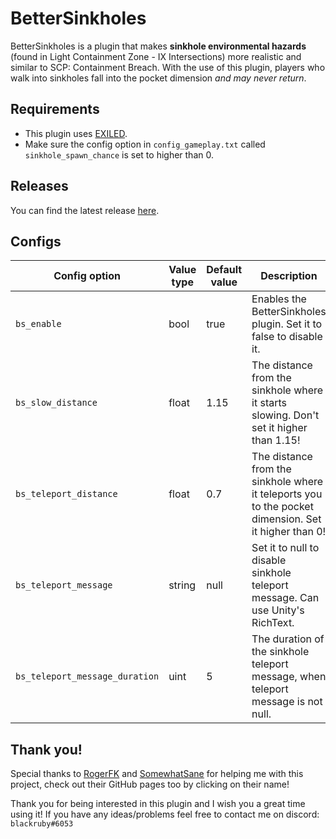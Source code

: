 # BetterSinkholes

BetterSinkholes is a plugin that makes **sinkhole environmental hazards** (found in Light Containment Zone - IX Intersections) more realistic and  similar to SCP: Containment Breach. With the use of this plugin, players who walk into sinkholes fall into the pocket dimension *and may never return*.

## Requirements
- This plugin uses [EXILED](https://github.com/galaxy119/EXILED/).
- Make sure the config option in `config_gameplay.txt` called `sinkhole_spawn_chance` is set to higher than 0.

## Releases
You can find the latest release [here](https://github.com/rby-blackruby/BetterSinkholes/releases).

## Configs

| Config option | Value type | Default value | Description |
| --- | --- | --- | --- |
| `bs_enable` | bool | true | Enables the BetterSinkholes plugin. Set it to false to disable it. |
| `bs_slow_distance` | float | 1.15 | The distance from the sinkhole where it starts slowing. Don't set it higher than 1.15! |
| `bs_teleport_distance` | float | 0.7 | The distance from the sinkhole where it teleports you to the pocket dimension. Set it higher than 0!|
| `bs_teleport_message` | string | null | Set it to null to disable sinkhole teleport message. Can use Unity's RichText. |
| `bs_teleport_message_duration` | uint | 5 | The duration of the sinkhole teleport message, when teleport message is not null. |

## Thank you!
Special thanks to [RogerFK](https://github.com/RogerFK/) and [SomewhatSane](https://github.com/SomewhatSane/) for helping me with this project, check out their GitHub pages too by clicking on their name!

Thank you for being interested in this plugin and I wish you a great time using it! If you have any ideas/problems feel free to contact me on discord: `blackruby#6053`
